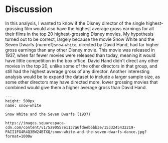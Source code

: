 # Discussion

In this analysis, I wanted to know if the Disney director of the single highest-grossing film would also have the highest average gross earnings for all their films in the top 20 highest-grossing Disney movies. My hypothesis turned out to be correct, largely because the movie Snow White and the Seven Dwarfs {numref}`snow-white`, directed by David Hand, had far higher gross earnings than any other Disney movie. This movie was released in 1937, when far fewer movies were released than today, meaning it would have little competition in the box office. David Hand didn't direct any other movies in the top 20, unlike some of the other directors in that group, and still had the highest average gross of any director. Another interesting analysis would be to expand the dataset to include a larger sample size, as some other directors may have directed more, lower grossing movies that combined would give them a higher average gross than David Hand.

```{figure} https://images.squarespace-cdn.com/content/v1/5a90557e1137a6fdeeb6bb3e/1533245432219-PAII1FG4R4Q3BW24BTXQ/snow-white-and-the-seven-dwarfs-dance.jpg?format=1000w
---
height: 500px
name: snow-white
---
Snow White and the Seven Dwarfs (1937)

https://images.squarespace-cdn.com/content/v1/5a90557e1137a6fdeeb6bb3e/1533245432219-PAII1FG4R4Q3BW24BTXQ/snow-white-and-the-seven-dwarfs-dance.jpg?format=1000w
```